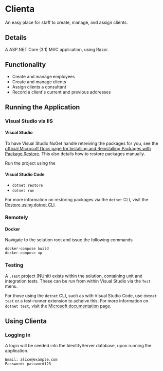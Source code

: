 ﻿# Clienta
An easy place for staff to create, manage, and assign clients.

## Details
A ASP.NET Core (3.1) MVC application, using Razor.

## Functionality
* Create and manage employees
* Create and manage clients
* Assign clients a consultant 
* Record a client's current and previous addresses

## Running the Application
### Visual Studio via IIS
#### Visual Studio
To have Visual Studio NuGet handle retreiving the packages for you, see the [official Microsoft Docs page for Installing and Reinstalling Packages with Package Restore](https://docs.microsoft.com/en-us/nuget/consume-packages/package-restore). This also details how to restore packages manually. 

Run the project using the 

#### Visual Studio Code
* `dotnet restore`
* `dotnet run`

For more information on restoring packages via the `dotnet` CLI, visit the [Restore using dotnet CLI](https://docs.microsoft.com/en-us/nuget/consume-packages/package-restore#restore-using-the-dotnet-cli).

### Remotely
#### Docker
Navigate to the solution root and issue the following commands
```
docker-compose build
docker-compose up
```

### Testing
A `.Test` project (NUnit) exists within the solution, containing unit and integration tests. These can be run from within Visual Studio via the `Test` menu. 

For those using the `dotnet` CLI, such as with Visual Studio Code, use `dotnet test` or a test-runner extension to acheive this. For more information on `dotnet test`, visit the [Microsoft documentation page](https://docs.microsoft.com/en-us/dotnet/core/tools/dotnet-test).


## Using Clienta
### Logging in
A login will be seeded into the IdentityServer database, upon running the application. 

```
Email: alice@example.com
Password: password123
```